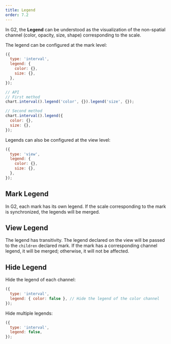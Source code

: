```yaml
---
title: Legend
order: 7.2
---
```


In G2, the **Legend** can be understood as the visualization of the non-spatial channel (color, opacity, size, shape) corresponding to the scale.

The legend can be configured at the mark level:

```js
({
  type: 'interval',
  legend: {
    color: {},
    size: {},
  },
});
```

```js
// API
// First method
chart.interval().legend('color', {}).legend('size', {});

// Second method
chart.interval().legend({
  color: {},
  size: {},
});
```

Legends can also be configured at the view level:

```js
({
  type: 'view',
  legend: {
    color: {},
    size: {},
  },
});
```

## Mark Legend

In G2, each mark has its own legend. If the scale corresponding to the mark is synchronized, the legends will be merged.

## View Legend

The legend has transitivity. The legend declared on the view will be passed to the `children` declared mark. If the mark has a corresponding channel legend, it will be merged; otherwise, it will not be affected.

## Hide Legend

Hide the legend of each channel:

```js
({
  type: 'interval',
  legend: { color: false }, // Hide the legend of the color channel
});
```

Hide multiple legends:

```js
({
  type: 'interval',
  legend: false,
});
```
